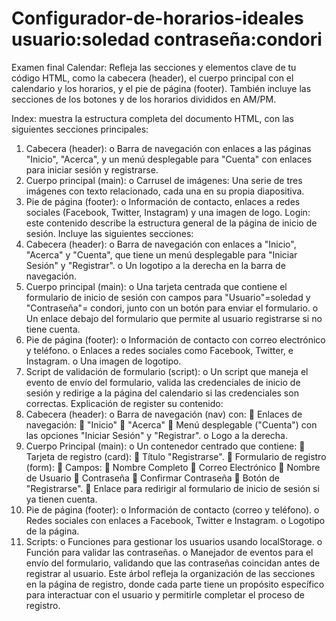 # Configurador-de-horarios-ideales     usuario:soledad contraseña:condori
Examen final
Calendar:  Refleja las secciones y elementos clave de tu código HTML, como la cabecera (header), el cuerpo principal con el calendario y los horarios, y el pie de página (footer). También incluye las secciones de los botones y de los horarios divididos en AM/PM.

Index: muestra la estructura completa del documento HTML, con las siguientes secciones principales:
1.	Cabecera (header):
o	Barra de navegación con enlaces a las páginas "Inicio", "Acerca", y un menú desplegable para "Cuenta" con enlaces para iniciar sesión y registrarse.
2.	Cuerpo principal (main):
o	Carrusel de imágenes: Una serie de tres imágenes con texto relacionado, cada una en su propia diapositiva.
3.	Pie de página (footer):
o	Información de contacto, enlaces a redes sociales (Facebook, Twitter, Instagram) y una imagen de logo.
Login: este contenido describe la estructura general de la página de inicio de sesión. Incluye las siguientes secciones:
1.	Cabecera (header):
o	Barra de navegación con enlaces a "Inicio", "Acerca" y "Cuenta", que tiene un menú desplegable para "Iniciar Sesión" y "Registrar".
o	Un logotipo a la derecha en la barra de navegación.
2.	Cuerpo principal (main):
o	Una tarjeta centrada que contiene el formulario de inicio de sesión con campos para "Usuario"=soledad y "Contraseña"= condori, junto con un botón para enviar el formulario.
o	Un enlace debajo del formulario que permite al usuario registrarse si no tiene cuenta.
3.	Pie de página (footer):
o	Información de contacto con correo electrónico y teléfono.
o	Enlaces a redes sociales como Facebook, Twitter, e Instagram.
o	Una imagen de logotipo.
4.	Script de validación de formulario (script):
o	Un script que maneja el evento de envío del formulario, valida las credenciales de inicio de sesión y redirige a la página del calendario si las credenciales son correctas.
Explicación de register su contenido:
1.	Cabecera (header):
o	Barra de navegación (nav) con:
	Enlaces de navegación:
	"Inicio"
	"Acerca"
	Menú desplegable ("Cuenta") con las opciones "Iniciar Sesión" y "Registrar".
o	Logo a la derecha.
2.	Cuerpo Principal (main):
o	Un contenedor centrado que contiene:
	Tarjeta de registro (card):
	Título "Registrarse".
	Formulario de registro (form):
	Campos:
	Nombre Completo
	Correo Electrónico
	Nombre de Usuario
	Contraseña
	Confirmar Contraseña
	Botón de "Registrarse".
	Enlace para redirigir al formulario de inicio de sesión si ya tienen cuenta.
3.	Pie de página (footer):
o	Información de contacto (correo y teléfono).
o	Redes sociales con enlaces a Facebook, Twitter e Instagram.
o	Logotipo de la página.
4.	Scripts:
o	Funciones para gestionar los usuarios usando localStorage.
o	Función para validar las contraseñas.
o	Manejador de eventos para el envío del formulario, validando que las contraseñas coincidan antes de registrar al usuario.
Este árbol refleja la organización de las secciones en la página de registro, donde cada parte tiene un propósito específico para interactuar con el usuario y permitirle completar el proceso de registro.

